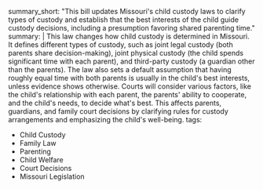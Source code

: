 summary_short: "This bill updates Missouri's child custody laws to clarify types of custody and establish that the best interests of the child guide custody decisions, including a presumption favoring shared parenting time."
summary: |
  This law changes how child custody is determined in Missouri. It defines different types of custody, such as joint legal custody (both parents share decision-making), joint physical custody (the child spends significant time with each parent), and third-party custody (a guardian other than the parents). The law also sets a default assumption that having roughly equal time with both parents is usually in the child's best interests, unless evidence shows otherwise. Courts will consider various factors, like the child's relationship with each parent, the parents' ability to cooperate, and the child's needs, to decide what's best. This affects parents, guardians, and family court decisions by clarifying rules for custody arrangements and emphasizing the child's well-being.
tags:
  - Child Custody
  - Family Law
  - Parenting
  - Child Welfare
  - Court Decisions
  - Missouri Legislation
